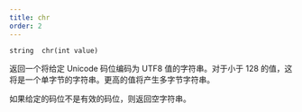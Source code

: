 ```yaml
---
title: chr
order: 2
---
```

`string  chr(int value)`

返回一个将给定 Unicode 码位编码为 UTF8 值的字符串。对于小于 128 的值，这将是一个单字节的字符串。更高的值将产生多字节字符串。

如果给定的码位不是有效的码位，则返回空字符串。
